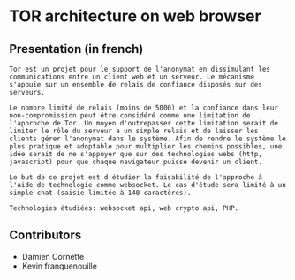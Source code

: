 # TOR architecture on web browser
## Presentation (in french)
	Tor est un projet pour le support de l'anonymat en dissimulant les communications entre un client web et un serveur. Le mécanisme s'appuie sur un ensemble de relais de confiance disposés sur des serveurs. 
	
	Le nombre limité de relais (moins de 5000) et la confiance dans leur non-compromission peut être considéré comme une limitation de l'approche de Tor. Un moyen d'outrepasser cette limitation serait de limiter le rôle du serveur a un simple relais et de laisser les clients gérer l'anonymat dans le système. Afin de rendre le système le plus pratique et adoptable pour multiplier les chemins possibles, une idée serait de ne s'appuyer que sur des technologies webs (http, javascript) pour que chaque navigateur puisse devenir un client.
	
	Le but de ce projet est d'étudier la faisabilité de l'approche à l'aide de technologie comme websocket. Le cas d'étude sera limité à un simple chat (saisie limitée à 140 caractères).
	
	Technologies étudiées: websocket api, web crypto api, PHP.

## Contributors
* Damien Cornette
* Kevin franquenouille
